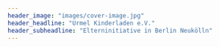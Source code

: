 ```yaml
---
header_image: "images/cover-image.jpg"
header_headline: "Urmel Kinderladen e.V."
header_subheadline: "Elterninitiative in Berlin Neukölln"
---
```

